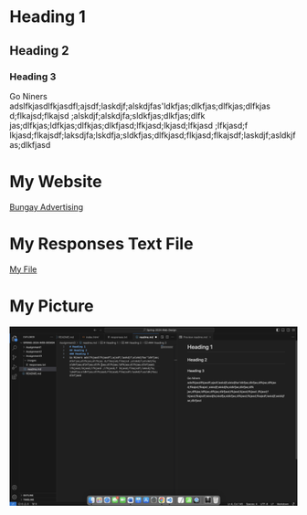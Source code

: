 # Heading 1
## Heading 2 
### Heading 3 
Go Niners adslfkjasdlfkjasdfl;ajsdf;laskdjf;alskdjfas'ldkfjas;dlkfjas;dlfkjas;dlfkjas d;flkajsd;flkajsd ;alskdjf;alskdjfa;sldkfjas;dlkfjas;dlfk jas;dlfkjas;ldfkjas;dlfkjas;dlkfjasd;lfkjasd;lkjasd;lfkjasd ;lfkjasd;f lkjasd;flkajsdf;laksdjfa;lskdfja;sldkfjas;dlfkjasd;flkjasd;flkajsdf;laskdjf;asldkjfas;dlkfjasd

# My Website 
[Bungay Advertising](https://www.bungayadvertising.com) 
# My Responses Text File 
[My File](./responses.txt)
# My Picture 
![My Screenshot](./images/screenshot_for_class.png)
